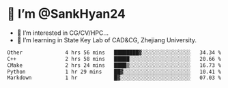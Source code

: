 # 👋 I’m @SankHyan24

- 👀 I’m interested in CG/CV/HPC...
- 🌱 I’m learning in State Key Lab of CAD&CG, Zhejiang University.

<!---
SankHyan24/SankHyan24 is a ✨ special ✨ repository because its `README.md` (this file) appears on your GitHub profile.
You can click the Preview link to take a look at your changes.
--->
<!--START_SECTION:waka-->

```txt
Other              4 hrs 56 mins   ████████▓░░░░░░░░░░░░░░░░   34.34 %
C++                2 hrs 58 mins   █████░░░░░░░░░░░░░░░░░░░░   20.66 %
CMake              2 hrs 24 mins   ████▒░░░░░░░░░░░░░░░░░░░░   16.73 %
Python             1 hr 29 mins    ██▓░░░░░░░░░░░░░░░░░░░░░░   10.41 %
Markdown           1 hr            █▓░░░░░░░░░░░░░░░░░░░░░░░   07.03 %
```

<!--END_SECTION:waka-->
